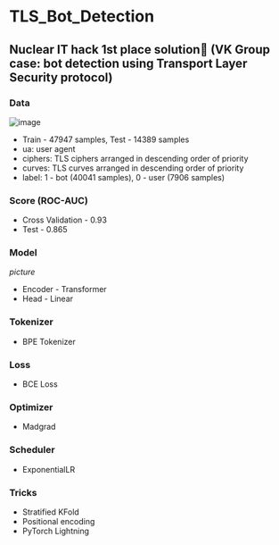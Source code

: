 # TLS_Bot_Detection
## Nuclear IT hack 1st place solution🥇 (VK Group case: bot detection using Transport Layer Security protocol)

### Data
![image](https://user-images.githubusercontent.com/90785471/235430404-b87d7112-7478-43b9-bc1d-d3e6dc416d77.png)

* Train - 47947 samples, Test - 14389 samples
* ua: user agent
* ciphers: TLS ciphers arranged in descending order of priority
* curves: TLS curves arranged in descending order of priority
* label: 1 - bot (40041 samples), 0 - user (7906 samples)

### Score (ROC-AUC)
* Cross Validation - 0.93
* Test - 0.865

### Model
*picture*
* Encoder - Transformer
* Head - Linear

### Tokenizer
* BPE Tokenizer

### Loss
* BCE Loss

### Optimizer
* Madgrad

### Scheduler
* ExponentialLR

### Tricks
* Stratified KFold
* Positional encoding
* PyTorch Lightning
